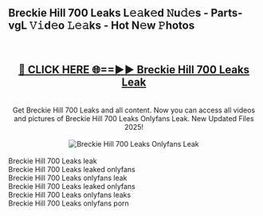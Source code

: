 <h2>Breckie Hill 700 Leaks L𝚎𝚊k𝚎d 𝙽u𝚍𝚎s - Parts-vgL 𝚅𝚒d𝚎o 𝙻𝚎𝚊ks - Hot N𝚎w 𝙿hotos </h2>
<br>
<div align="center">
<h2><a href="https://213.232.235.80/live/video.php?q=breckie-hill-700-leaks" rel="nofollow">🔴 CLICK HERE 🌐==►► Breckie Hill 700 Leaks Leak</a></h2>
<br>
Get Breckie Hill 700 Leaks and all content. Now you can access all videos and pictures of Breckie Hill 700 Leaks Onlyfans Leak. New Updated Files 2025!
<br>
<br>
<a href="https://213.232.235.80/live/video.php?q=breckie-hill-700-leaks" rel="nofollow" data-target="animated-image.originalLink"><img src="https://i.imgur.com/1EjSzPs.png" alt="Breckie Hill 700 Leaks Onlyfans Leak" style="max-width: 100%; display: inline-block;" data-target="animated-image.originalImage"></a>
</div>
<br>
Breckie Hill 700 Leaks leak<br>
Breckie Hill 700 Leaks leaked onlyfans<br>
Breckie Hill 700 Leaks onlyfans leak<br>
Breckie Hill 700 Leaks leaked onlyfans<br>
Breckie Hill 700 Leaks onlyfans leaks<br>
Breckie Hill 700 Leaks onlyfans porn
